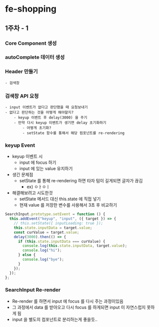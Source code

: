 # fe-shopping

## 1주차 - 1

### Core Component 생성

### autoComplete 데이터 생성

### Header 만들기

    - 검색창

### 검색창 API 요청

    - input 이벤트가 없다고 판단했을 때 요청보내기
    - 없다고 판단하는 것을 어떻게 해야할지?
        - keyup 이벤트 후 delay(3000) 을 주기
        - 만약 다시 keyup 이벤트가 생기면 delay 초기화하기
            - 어떻게 초기화?
            - setState 함수를 통해서 해당 컴포넌트를 re-rendering

### keyup Event

- keyup 이벤트 시
  - input 에 focus 하기
  - input 에 있는 value 유지하기
- 생긴 문제점
  - setState 를 통해 re-rendering 하면 타자 텀이 길게되면 글자가 끊김
    - ex) ㅇㅏㅇㅣ
- 해결해보려고 시도한것
  - setState 메서드 대신 this.state 에 직접 넣기
  - 현재 value 를 저장한 변수를 사용해서 3초 후 비교하기

```js
SearchInput.prototype.setEvent = function () {
  this.addEvent("keyup", "input", ({ target }) => {
    // this.setState({ inputLoading: true });
    this.state.inputData = target.value;
    const curValue = target.value;
    delay(3000).then(() => {
      if (this.state.inputData === curValue) {
        console.log(this.state.inputData, target.value);
        console.log("hi");
      } else {
        console.log("bye");
      }
    });
  });
};
```

### SearchInput Re-render

- Re-render 를 하면서 input 에 focus 를 다시 주는 과정이있음
- 그 과정에서 data 를 받아오고 다시 focus 를 하게되면 input 이 자연스럽지 못하게 됨
- input 을 별도의 컴포넌트로 분리하는게 좋을듯..
